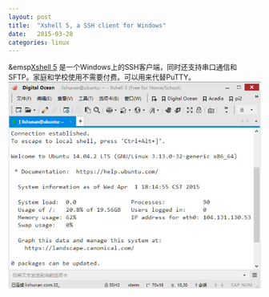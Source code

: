 ```yaml
---
layout: post
title:  "Xshell 5, a SSH client for Windows"
date:   2015-03-28
categories: linux
---
```

&emsp[Xshell 5][Xshell 5] 是一个Windows上的SSH客户端，同时还支持串口通信和SFTP。家庭和学校使用不需要付费。可以用来代替PuTTY。
![Xshell](/images/xshell5.jpg)

[Xshell 5]:      http://www.netsarang.com/download/down_xsh5.html

